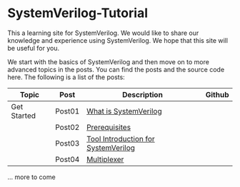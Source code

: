 # SystemVerilog-Tutorial
This a learning site for SystemVerilog. We would like to share our knowledge and experience using SystemVerilog. We hope that this site will be useful for you. 

We start with the basics of SystemVerilog and then move on to more advanced topics in the posts. You can find the posts and the source code here. The following is a list of the posts:

| Topic | Post | Description | Github |
| ----- | ---- | ----------- | ------ |
| Get Started | Post01 | [What is SystemVerilog](https://bitvector.dev/systemverilog-get-started-introduction/) |
|             | Post02 | [Prerequisites](https://bitvector.dev/systemverilog-get-started-prerequisite/) |
|             | Post03 | [Tool Introduction for SystemVerilog](https://bitvector.dev/systemverilog-get-started-installation/) |
|             | Post04 | [Multiplexer](https://bitvector.dev/systemverilog-get-started-mux/) |

... more to come

